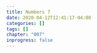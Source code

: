 ```yaml
---
title: Numbers 7
date: 2020-04-12T12:41:17-04:00
categories: []
tags: []
chapter: "007"
inprogress: false
---
```


